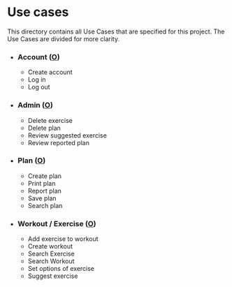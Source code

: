 # Use cases

This directory contains all Use Cases that are specified for this project. The Use Cases are divided for more clarity.

- ### Account ([O](UseCases_Account.md))
  - Create account
  - Log in
  - Log out
- ### Admin ([O](UseCases_Admin.md))
  - Delete exercise
  - Delete plan
  - Review suggested exercise
  - Review reported plan
- ### Plan ([O](UseCases_Plan.md))
  - Create plan
  - Print plan
  - Report plan
  - Save plan
  - Search plan  
- ### Workout / Exercise ([O](UseCases_WE.md))
  - Add exercise to workout
  - Create workout
  - Search Exercise
  - Search Workout
  - Set options of exercise
  - Suggest exercise